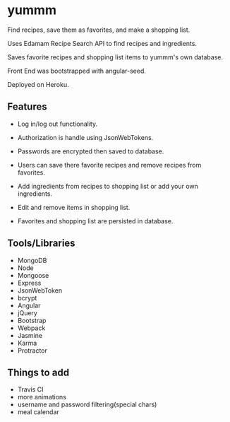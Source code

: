 # yummm

Find recipes, save them as favorites, and make a shopping list.

Uses Edamam Recipe Search API to find recipes and ingredients.

Saves favorite recipes and shopping list items to yummm's own database.

Front End was bootstrapped with angular-seed.

Deployed on Heroku.

## Features

- Log in/log out functionality.

- Authorization is handle using JsonWebTokens.

- Passwords are encrypted then saved to database.

- Users can save there favorite recipes and remove recipes from favorites.

- Add ingredients from recipes to shopping list or add your own ingredients.

- Edit and remove items in shopping list.

- Favorites and shopping list are persisted in database.

## Tools/Libraries

- MongoDB
- Node
- Mongoose
- Express
- JsonWebToken
- bcrypt
- Angular
- jQuery
- Bootstrap
- Webpack
- Jasmine
- Karma
- Protractor

## Things to add

- Travis CI
- more animations
- username and password filtering(special chars)
- meal calendar